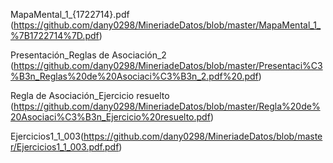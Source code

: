 

MapaMental_1_{1722714}.pdf (https://github.com/dany0298/MineriadeDatos/blob/master/MapaMental_1_%7B1722714%7D.pdf)
 
Presentación_Reglas de Asociación_2 (https://github.com/dany0298/MineriadeDatos/blob/master/Presentaci%C3%B3n_Reglas%20de%20Asociaci%C3%B3n_2.pdf%20.pdf)

Regla de Asociación_Ejercicio resuelto (https://github.com/dany0298/MineriadeDatos/blob/master/Regla%20de%20Asociaci%C3%B3n_Ejercicio%20resuelto.pdf)

Ejercicios1_1_003(https://github.com/dany0298/MineriadeDatos/blob/master/Ejercicios1_1_003.pdf.pdf)
